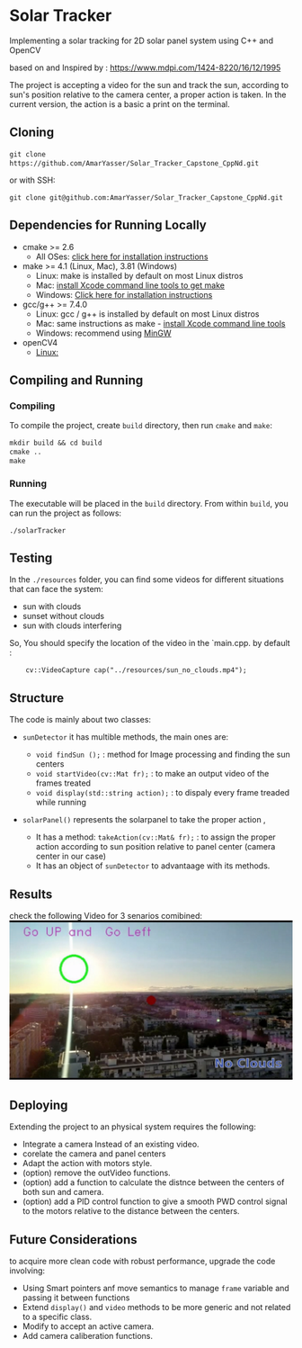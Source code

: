 # Solar Tracker

Implementing a solar tracking for 2D solar panel system using C++ and OpenCV

based on and Inspired by : https://www.mdpi.com/1424-8220/16/12/1995

The project is accepting a video for the sun and track the sun,
according to sun's position relative to the camera center, a proper action is taken.
In the current version, the action is a basic a print on the terminal.


## Cloning

```
git clone https://github.com/AmarYasser/Solar_Tracker_Capstone_CppNd.git
```
or with SSH:
```
git clone git@github.com:AmarYasser/Solar_Tracker_Capstone_CppNd.git
```

## Dependencies for Running Locally
* cmake >= 2.6
  * All OSes: [click here for installation instructions](https://cmake.org/install/)
* make >= 4.1 (Linux, Mac), 3.81 (Windows)
  * Linux: make is installed by default on most Linux distros
  * Mac: [install Xcode command line tools to get make](https://developer.apple.com/xcode/features/)
  * Windows: [Click here for installation instructions](http://gnuwin32.sourceforge.net/packages/make.htm)
* gcc/g++ >= 7.4.0
  * Linux: gcc / g++ is installed by default on most Linux distros
  * Mac: same instructions as make - [install Xcode command line tools](https://developer.apple.com/xcode/features/)
  * Windows: recommend using [MinGW](http://www.mingw.org/)
* openCV4 
    * [Linux:](https://docs.opencv.org/trunk/d7/d9f/tutorial_linux_install.html) 

## Compiling and Running

### Compiling
To compile the project, create `build` directory, then run `cmake` and `make`:
```
mkdir build && cd build
cmake ..
make
```
### Running
The executable will be placed in the `build` directory. From within `build`, you can run the project as follows:
```
./solarTracker
```
## Testing
In the `./resources` folder, you can find some videos for different situations that can face the system:

- sun with clouds 
- sunset without clouds
- sun with clouds interfering

So, You should specify the location of the video in the `main.cpp.
by default :
```
    cv::VideoCapture cap("../resources/sun_no_clouds.mp4");
```

## Structure

The code is mainly about two classes:

- `sunDetector` it has multible methods, the main ones are:
    -  `void findSun ();` :  method for Image processing and finding the sun centers 
    -  `void startVideo(cv::Mat fr);` : to make an output video of the frames treated
    -  `void display(std::string action);` : to dispaly every frame treaded while running
    
- `solarPanel()` represents the solarpanel to take the proper action , 
    - It has a method: `takeAction(cv::Mat& fr);` : to assign the proper action according to sun position relative to panel center (camera center in our case)
    - It has an object of  `sunDetector` to advantaage with its methods.

## Results
check the following Video for 3 senarios comibined:
[![Sun Traking](https://github.com/AmarYasser/Solar_Tracker_Capstone_CppNd/blob/master/SolarTracker.png)](https://www.youtube.com/watch?v=QRLSILizAyQ "Sun Traking")

## Deploying 
Extending the project to an physical system requires the following:
- Integrate a camera Instead of an existing video.
- corelate the camera and panel centers 
- Adapt the action with motors style.
- (option) remove the outVideo functions. 
- (option) add a function to calculate the distnce between the centers of both sun and camera.
- (option) add a PID control function to give a smooth PWD control signal to the motors relative to the distance between the centers.

## Future Considerations
to acquire more clean code with robust performance, upgrade the code involving:

- Using Smart pointers anf move semantics to manage `frame` variable and passing it between functions
- Extend `display()` and `video` methods to be more generic and not related to a specific class.
- Modify to accept an active camera.
- Add camera caliberation functions.

